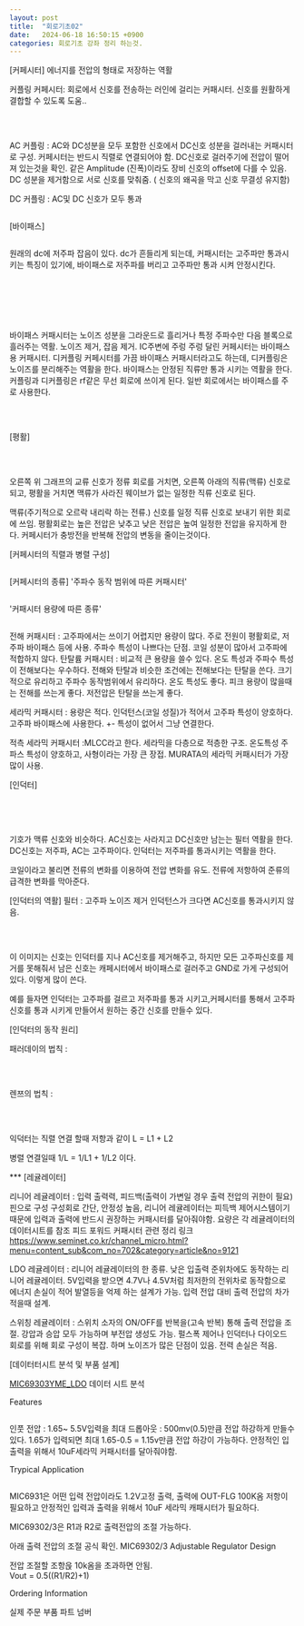 ```yaml
---
layout: post
title:  "회로기초02"
date:   2024-06-18 16:50:15 +0900
categories: 회로기초 강좌 정리 하는것. 
---
```


[커페시터] 에너지를 전압의 형태로 저장하는 역활
 

  커플링 커페시터: 회로에서 신호를 전송하는 러인에 걸리는 커패시터. 신호를 원활하게 결합할 수 있도록 도움..

​<div class="img_row">
	<img class="col three" src="{{ site.baseurl }}/img/post/01_pcbBasic/img_06.png
	" alt="" title="AC 커플링"/>
</div>

  AC 커플링 : AC와 DC성분을 모두 포함한 신호에서 DC신호 성분을 걸러내는 커패시터로 구성. 
    커페시터는 반드시 직렬로 연결되어야 함. DC신호로 걸러주기에 전압이 떨어져 있는것을 확인. 
   같은 Amplitude (진폭)이라도 장비 신호의 offset에 다를 수 있음.
   DC 성분을 제거함으로 서로 신호를 맞춰줌. ( 신호의 왜곡을 막고 신호 무결성 유지함) 
  


  DC 커플링 : AC및 DC 신호가 모두 통과 
​<div class="img_row">
	<img class="col three" src="{{ site.baseurl }}/img/post/01_pcbBasic/img_07.jpg
	" alt="" title="AC 커플링"/>
</div>



[바이패스]
​<div class="img_row">
	<img class="col three" src="{{ site.baseurl }}/img/post/01_pcbBasic/img_07.png
	" alt="" title="커페시터"/>
</div>

원래의 dc에 저주파 잡음이 있다. dc가 흔들리게 되는데, 커패시터는 고주파만 통과시키는 특징이 있기에, 
바이패스로 저주파를 버리고 고주파만 통과 시켜 안정시킨다. 

​<div class="img_row">
	<img class="col three" src="{{ site.baseurl }}/img/post/01_pcbBasic/img_08.png
	" alt="" title="바이패스"/>
</div>

​<div class="img_row">
	<img class="col three" src="{{ site.baseurl }}/img/post/01_pcbBasic/img_09.png
	" alt="" title="바이패스"/>
</div>


바이패스 커패시터는 노이즈 성분을 그라운드로 흘리거나 특정 주파수만 다음 블록으로 흘러주는 역활. 노이즈 제거, 잡음 제거. 
IC주변에 주렁 주렁 달린 커페시터는 바이패스용 커패시터. 
디커플링 커페시터를 가끔 바이패스 커패시터라고도 하는데, 디커플링은 노이즈를 분리해주는 역활을 한다. 바이패스는 안정된 직류만
통과 시키는 역활을 한다. 
커플링과 디커플링은 rf같은 무선 회로에 쓰이게 된다. 일반 회로에서는 바이패스를 주로 사용한다. 

​<div class="img_row">
	<img class="col three" src="{{ site.baseurl }}/img/post/01_pcbBasic/img_010.png
	" alt="" title="맥류"/>
</div>


[평활]

​<div class="img_row">
	<img class="col three" src="{{ site.baseurl }}/img/post/01_pcbBasic/img_010.jpg
	" alt="" title="맥류"/>
</div>
오른쪽 위 그래프의 교류 신호가 정류 회로를 거치면, 오른쪽 아래의 직류(맥류) 신호로 되고, 평활을 거치면 맥류가 사라진 웨이브가 없는 일정한 직류 신호로 된다. 


맥류(주기적으로 오르락 내리락 하는 전류.) 신호를 일정 직류 신호로 보내기 위한 회로에 쓰임. 평활회로는 
높은 전압은 낮추고 낮은 전압은 높여 일정한 전압을 유지하게 한다. 커페시터가 충방전을 반복해 전압의 변동을 줄이는것이다. 


[커페시터의 직렬과 병렬 구성]
​<div class="img_row">
	<img class="col three" src="{{ site.baseurl }}/img/post/01_pcbBasic/img_011.png
	" alt="" title="맥류"/>
</div>



[커페시터의 종류]
'주파수 동작 범위에 따른 커패시터'
​<div class="img_row">
	<img class="col three" src="{{ site.baseurl }}/img/post/01_pcbBasic/img_011.jpg
	" alt="" title="맥류"/>
</div>

'커패시터 용량에 따른 종류'
​<div class="img_row">
	<img class="col three" src="{{ site.baseurl }}/img/post/01_pcbBasic/img_012.png
	" alt="" title="맥류"/>
</div>

전해 커패시터 : 고주파에서는 쓰이기 어렵지만 용량이 많다. 주로 전원이 평활회로, 저주파 바이패스 등에 사용. 주파수 특성이 나쁘다는 단점. 코일 성분이 많아서 고주파에 적합하지 않다. 
탄탈륨 커패시터 : 비교적 큰 용량을 쓸수 있다. 온도 특성과 주파수 특성이 전해보다는 우수하다. 
전해와 탄탈과 비슷한 조건에는 전해보다는 탄탈을 쓴다. 크기적으로 유리하고 주파수 동작범위에서 유리하다. 온도 특성도 좋다. 피크 용량이 많을때는 전해를 쓰는게 좋다. 저전압은 탄탈을 쓰는게 좋다. 

세라믹 커패시터 : 용량은 적다. 인덕턴스(코일 성질)가 적어서 고주파 특성이 양호하다. 고주파 바이패스에 사용한다. +- 특성이 없어서 그냥 연결한다. 

적측 세라믹 커패시터 :MLCC라고 한다. 세라믹을 다층으로 적층한 구조. 온도특성 주파스 특성이 양호하고, 사형이라는 가장 큰 장접. MURATA의 세라믹 커패시터가 가장 많이 사용. 




[인덕터]

​<div class="img_row">
	<img class="col three" src="{{ site.baseurl }}/img/post/01_pcbBasic/img_013.png
	" alt="" title="인덕터"/>
	<img class="col three" src="{{ site.baseurl }}/img/post/01_pcbBasic/img_013.jpg
	" alt="" title="인덕터"/>
</div>
기호가 맥류 신호와 비슷하다. AC신호는 사라지고 DC신호만 남는는 필터 역활을 한다. 
DC신호는 저주파, AC는 고주파이다. 인덕터는 저주파를 통과시키는 역활을 한다.  

코일이라고 불리면 전류의 변화를 이용하여 전압 변화를 유도. 전류에 저항하여 준류의 급격한 변화를 막아준다. 

[인덕터의 역활]
필터 : 고주파 노이즈 제거 
인덕턴스가 크다면 AC신호를 통과시키지 않음. 

​<div class="img_row">
	<img class="col three" src="{{ site.baseurl }}/img/post/01_pcbBasic/img_014.jpg
	" alt="" title="인덕터"/>
</div>
이 이미지는 신호는 인덕터를 지나 AC신호를 제거해주고, 하지만 모든 고주파신호를 제거를 못해줘서 남은 신호는 
캐페시터에서 바이패스로 걸러주고 GND로 가게 구성되어 있다. 이렇게 많이 쓴다. 

예를 들자면 인덕터는 고주파를 걸르고 저주파를 통과 시키고,커페시터를 통해서 고주파 신호를 통과 시키게 만들어서 원하는 중간 신호를 만들수 있다. 


[인덕터의 동작 원리]

패러데이의 법칙 : 

​<div class="img_row">
	<img class="col three" src="{{ site.baseurl }}/img/post/01_pcbBasic/img_014.png
	" alt="" title="인덕터"/>
</div>


렌쯔의 법칙 : 

​<div class="img_row">
	<img class="col three" src="{{ site.baseurl }}/img/post/01_pcbBasic/img_015.png
	" alt="" title="인덕터"/>
</div>


익덕터는 직렬 연결 할때 저항과 같이 L = L1 + L2

병렬 연결일때 1/L = 1/L1 + 1/L2 이다. 





*** [레귤레이터]

리니어 레귤레이터 : 입력 출력력, 피드백(출력이 가변일 경우 출력 전압의 귀한이 필요) 핀으로 구성 
구성회로 간단, 안정성 높음, 리니어 레귤레이터는 피득백 제어시스템이기 때문에
 입력과 출력에 반드시 권장하는 커패시터를 달아줘야함. 요량은 각 레귤레이터의 데이터시트를 참조
 피드 포워드 커패시터 관련 정리 링크 
https://www.seminet.co.kr/channel_micro.html?menu=content_sub&com_no=702&category=article&no=9121

LDO 레귤레이터 : 리니어 레귤레이터의 한 종류. 낮은 입출력 준위차에도 동작하는 리니어 레귤레이터. 5V입력을 받으면 4.7V나 4.5V처럼 
최저한의 전위차로 동작함으로 에너지 손실이 적어 발열등을 억제 하는 설계가 가능. 입력 전압 대비 출력 전압의 차가 적을때 설계. 


스위칭 레귤레이터 : 스위치 소자의 ON/OFF를 반복을(고속 반복) 통해 출력 전압을 조절. 강압과 승압 모두 가능하며 부전압 생성도 가능. 펄스폭 제어나 인덕터나 다이오드 회로를 위해 회로 구성이 복잡. 하며 노이즈가 많은 단점이 있음. 전력 손실은 적음. 



[데이터터시트 분석 및 부품 설계]



[MIC69303YME_LDO] 데이터 시트 분석 


Features 
​<div class="img_row">
	<img class="col three" src="{{ site.baseurl }}/img/post/01_pcbBasic/img_016.jpg
	" alt="" title="MIC69303YME_LDO"/>
</div>
인풋 전압 : 1.65~ 5.5V입력을
최대 드롭아웃 : 500mv(0.5)만큼 전압 하강하게 만들수 있다. 1.65가 입력되면 최대 1.65-0.5 =  1.15v만큼 전압 하강이 가능하다. 
안정적인 입출력을 위해서 10uF세라믹 커패시터를 달아줘야함. 



Trypical Application
​<div class="img_row">
	<img class="col three" src="{{ site.baseurl }}/img/post/01_pcbBasic/img_017.jpg
	" alt="" title="MIC69303YME_LDO"/>
</div>

MIC6931은 어떤 입력 전압이라도 1.2V고정 출력,
출력에 OUT-FLG 100K옴 저항이 필요하고 안정적인 입력과 출력을 위해서 10uF 세라믹 캐패시터가 필요하다. 

MIC69302/3은 R1과 R2로 출력전압의 조절 가능하다.

아래 출력 전압의 조절 공식 확인. 
MIC69302/3 Adjustable Regulator Design
​<div class="img_row">
	<img class="col three" src="{{ site.baseurl }}/img/post/01_pcbBasic/img_019.jpg
	" alt="" title="MIC69303YME_LDO"/>
	</div>
전압 조절할 조항읁 10k옴을 초과하면 안됨. 	
Vout = 0.5((R1/R2)+1)



Ordering Information
​<div class="img_row">
	<img class="col three" src="{{ site.baseurl }}/img/post/01_pcbBasic/img_018.jpg
	" alt="" title="MIC69303YME_LDO"/>
	</div>
실제 주문 부품 파트 넘버 



[MIC69303YME_LDO]:  https://www.mouser.kr/ProductDetail/Microchip-Technology/MIC69303YME-TR?qs=U6T8BxXiZAXUDAWYMs%2Fg0g%3D%3D

